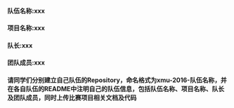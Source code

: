 #### 队伍名称:xxx
#### 项目名称:xxx
#### 队长:xxx
#### 团队成员:xxx
#### 请同学们分别建立自己队伍的Repository，命名格式为xmu-2016-队伍名称，并在各自队伍的README中注明自己的队伍信息，包括队伍名称、项目名称、队长及团队成员，同时上传比赛项目相关文档及代码
